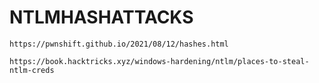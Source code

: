 # NTLMHASHATTACKS

````
https://pwnshift.github.io/2021/08/12/hashes.html
````

```
https://book.hacktricks.xyz/windows-hardening/ntlm/places-to-steal-ntlm-creds
```
